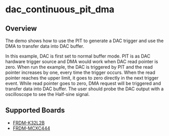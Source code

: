# dac_continuous_pit_dma

## Overview

The demo shows how to use the PIT to generate a DAC trigger and use the DMA to transfer data into DAC buffer.

In this example, DAC is first set to normal buffer mode. PIT is as DAC hardware trigger source and DMA would work 
when DAC read pointer is zero. When run the example, the DAC is triggered by PIT and the read pointer increases by one,
every time the trigger occurs. When the read pointer reaches the upper limit, it goes to zero directly in the next trigger event.
While read pointer goes to zero, DMA request will be triggered and transfer data into DAC buffer. The user should probe
the DAC output with a oscilloscope to see the Half-sine signal.

## Supported Boards
- [FRDM-K32L2B](../../../_boards/frdmk32l2b/driver_examples/dac/continuous_pit_dma/example_board_readme.md)
- [FRDM-MCXC444](../../../_boards/frdmmcxc444/driver_examples/dac/continuous_pit_dma/example_board_readme.md)
